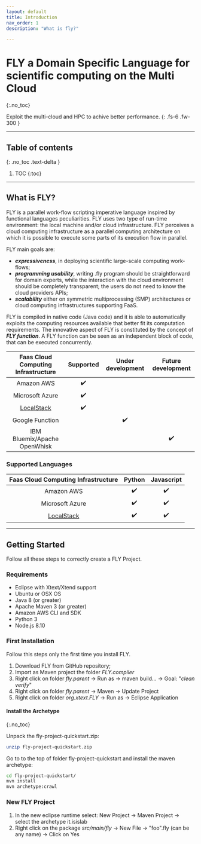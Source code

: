 ```yaml
---
layout: default
title: Introduction
nav_order: 1
description: "What is fly?"

---
```


# FLY a Domain Specific Language for scientific computing on the Multi Cloud
{:.no_toc}

Exploit the multi-cloud and HPC to achive better performance.
{: .fs-6 .fw-300 }

---

## Table of contents
{: .no_toc .text-delta }

1. TOC
{:toc}

---

## What is FLY?

FLY is a parallel work-flow scripting imperative language inspired by functional languages peculiarities.
FLY uses two type of run-time environment: the local machine and/or cloud infrastructure. FLY perceives a cloud computing infrastructure as a parallel computing architecture on which it is possible to execute some parts of its execution flow in parallel.

FLY main goals are:
* ___expressiveness___, in deploying scientific large-scale computing work-flows;
* ___programming usability___, writing .fly program should be straightforward for domain experts, while the interaction with the cloud environment should be completely transparent; the users do not need to know the cloud providers APIs;
* ___scalability___ either on symmetric multiprocessing (SMP) architectures or cloud computing infrastructures supporting FaaS. 

FLY is compiled in native code (Java code) and it is able to automatically exploits the computing resources available that better fit its computation requirements. The innovative aspect of FLY is constituted by the concept of ___FLY function___. A FLY function can be seen as an independent block of code, that can be executed concurrently.

| Faas Cloud Computing Infrastructure | Supported          | Under development  | Future development |
|:-------------------------------------:|:--------------------:|:--------------------:|:--------------------:|
| Amazon AWS                          | ✔️ |                    |                    |
| Microsoft Azure                     | ✔️ |                    |                    |
| [LocalStack](https://localstack.cloud/)| ✔️ |                 |                    |
| Google Function                     |                    | ✔️ |  |
| IBM Bluemix/Apache OpenWhisk        |                    |                    | ✔️ |

### Supported Languages

|Faas Cloud Computing Infrastructure |Python | Javascript|
|:-------------------------------------:|:--------------------:|:--------------------:|
| Amazon AWS                               | ✔️ |✔️   |
| Microsoft Azure                          | ✔️ |✔️   |
| [LocalStack](https://localstack.cloud/)  | ✔️ |✔️   |

---

## Getting Started

Follow all these steps to correctly create a FLY Project.

### Requirements

- Eclipse with Xtext/Xtend support
- Ubuntu or OSX OS
- Java 8 (or greater)
- Apache Maven 3 (or greater)
- Amazon AWS CLI and SDK
- Python 3
- Node.js 8.10

### First Installation
Follow this steps only the first time you install FLY.

1. Download FLY from GitHub repository;
2. Import as Maven project the folder _FLY.compiler_
3. Right click on folder _fly.parent_ -> Run as -> maven build... -> Goal: "_clean verify_"
4. Right click on folder _fly.parent_ -> Maven -> Update Project
5. Right click on folder _org.xtext.FLY_ -> Run as -> Eclipse Application

#### Install the Archetype
{:.no_toc}

Unpack the fly-project-quickstart.zip:
```sh
unzip fly-project-quickstart.zip
```

Go to to the top of folder fly-project-quickstart and install the maven archetype:

```sh
cd fly-project-quickstart/
mvn install
mvn archetype:crawl
```

### New FLY Project

1. In the new eclipse runtime select: New Project -> Maven Project -> select the archetype it.isislab
2. Right click on the package _src/main/fly_ -> New File -> "foo".fly (can be any name) -> Click on Yes
